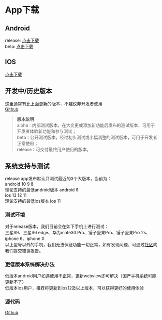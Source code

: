 # App下载

## Android  
release: [点击下载](https://cdn.diandeng.tech/blinker-2.4.7-release.apk)  
beta: [点击下载](https://cdn.diandeng.tech/blinker-2.4.8-beta2.apk)  

## IOS  
[点击下载](https://apps.apple.com/cn/app/id1498805902)  

## 开发中/历史版本
这里通常有比上面更新的版本，不建议非开发者使用  
[Github](https://github.com/blinker-iot/app-release/releases)  

> **版本说明**  
>     alpha：内部测试版本，在大变更或添加新功能后发布的测试版本，可用于开发者体验新功能和参与测试；  
>     beta：公开测试版本，经过初步测试或小幅调整的测试版本，可用于开发者正常使用；  
>     release：可交付最终用户使用的版本。  

## 系统支持与测试  
release app发布默认只测试最近的3个大版本，当前为：  
android 10 9 8  
理论支持的最低android版本 android 6  
ios 13 12 11  
理论支持的最低ios版本 ios 11  

### 测试环境  
对于release版本，我们目前会在如下手机上进行测试：  
三星S9、三星S6 edge、华为mate30 Pro、锤子坚果Pro、锤子坚果Pro 2s、iphone 6、iphone X  
以上型号以外的手机，我们无法保证功能一切正常，如有发现问题，可通过[社区](https://www.arduino.cn/thread-81133-1-1.html)向我们提交错误报告。  

### 更低版本系统解决办法  
低版本android用户如遇使用不正常，更新webview即可解决（国产手机系统可能更新不了）  
低版本ios用户，推荐将更新到ios12及以上版本，可以获得更好的使用体验  

### 源代码    
[Github](https://github.com/blinker-iot/blinker-app)  
